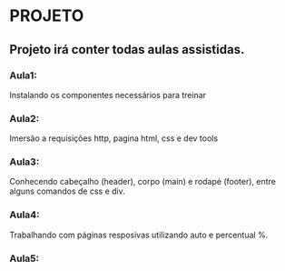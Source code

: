 # PROJETO 
## Projeto irá conter todas aulas assistidas.
### Aula1: 
Instalando os componentes necessários para treinar
### Aula2: 
Imersão a requisições http, pagina html, css e dev tools
### Aula3: 
Conhecendo cabeçalho (header), corpo (main) e rodapé (footer), entre alguns comandos de css e div.
### Aula4:
Trabalhando com páginas resposivas utilizando auto e percentual %.

### Aula5: